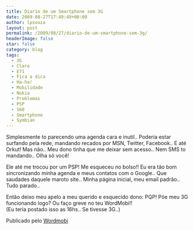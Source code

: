 ```yaml
---
title: Diario de um Smartphone sem 3G
date: 2009-08-27T17:49:49+00:00
author: lpsouza
layout: post
permalink: /2009/08/27/diario-de-um-smartphone-sem-3g/
headerImage: false
star: false
category: blog
tags:
  - 3G
  - Claro
  - E71
  - Fica a dica
  - Ha-ha!
  - Mobilidade
  - Nokia
  - Problemas
  - PSP
  - S60
  - Smartphone
  - Symbian
---
```

Simplesmente to parecendo uma agenda cara e inutil.. Poderia estar surfando pela rede, mandando recados por MSN, Twitter, Facebook.. E até Orkut! Mas não.. Meu dono tinha que me deixar sem acesso.. Nem SMS to mandando.. Olha só você! 

Ele até me trocou por um PSP! Me esqueceu no bolso!! Eu era tão bom sincronizando minha agenda e meus contatos com o Google.. Que saudades daquele maroto site.. Minha página inicial, meu email padrão.. Tudo parado.. 

Então deixo meu apelo a meu querido e esquecido dono: PQP! Põe meu 3G funcionando logo? Ou faço greve no teu WordMobi!!    
(Eu teria postado isso as 16hs.. Se tivesse 3G..) 

Publicado pelo [Wordmobi](http://wordmobi.googlecode.com)
